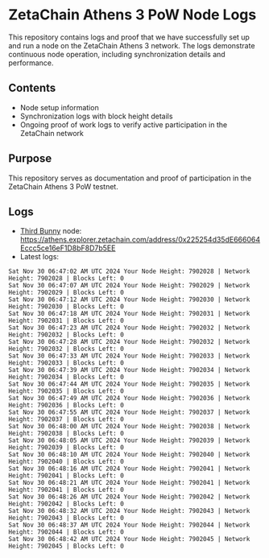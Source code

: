 # ZetaChain Athens 3 PoW Node Logs
This repository contains logs and proof that we have successfully set up and run a node on the ZetaChain Athens 3 network. The logs demonstrate continuous node operation, including synchronization details and performance.

## Contents
- Node setup information
- Synchronization logs with block height details
- Ongoing proof of work logs to verify active participation in the ZetaChain network

## Purpose
This repository serves as documentation and proof of participation in the ZetaChain Athens 3 PoW testnet.

## Logs

- [Third Bunny](https://thirdbunny.xyz/) node: https://athens.explorer.zetachain.com/address/0x225254d35dE666064Eccc5ce16eF1D8bF8D7b5EE
- Latest logs:
```
Sat Nov 30 06:47:02 AM UTC 2024 Your Node Height: 7902028 | Network Height: 7902028 | Blocks Left: 0
Sat Nov 30 06:47:07 AM UTC 2024 Your Node Height: 7902029 | Network Height: 7902029 | Blocks Left: 0
Sat Nov 30 06:47:12 AM UTC 2024 Your Node Height: 7902030 | Network Height: 7902030 | Blocks Left: 0
Sat Nov 30 06:47:18 AM UTC 2024 Your Node Height: 7902031 | Network Height: 7902031 | Blocks Left: 0
Sat Nov 30 06:47:23 AM UTC 2024 Your Node Height: 7902032 | Network Height: 7902032 | Blocks Left: 0
Sat Nov 30 06:47:28 AM UTC 2024 Your Node Height: 7902032 | Network Height: 7902032 | Blocks Left: 0
Sat Nov 30 06:47:33 AM UTC 2024 Your Node Height: 7902033 | Network Height: 7902033 | Blocks Left: 0
Sat Nov 30 06:47:39 AM UTC 2024 Your Node Height: 7902034 | Network Height: 7902034 | Blocks Left: 0
Sat Nov 30 06:47:44 AM UTC 2024 Your Node Height: 7902035 | Network Height: 7902035 | Blocks Left: 0
Sat Nov 30 06:47:49 AM UTC 2024 Your Node Height: 7902036 | Network Height: 7902036 | Blocks Left: 0
Sat Nov 30 06:47:55 AM UTC 2024 Your Node Height: 7902037 | Network Height: 7902037 | Blocks Left: 0
Sat Nov 30 06:48:00 AM UTC 2024 Your Node Height: 7902038 | Network Height: 7902038 | Blocks Left: 0
Sat Nov 30 06:48:05 AM UTC 2024 Your Node Height: 7902039 | Network Height: 7902039 | Blocks Left: 0
Sat Nov 30 06:48:10 AM UTC 2024 Your Node Height: 7902040 | Network Height: 7902040 | Blocks Left: 0
Sat Nov 30 06:48:16 AM UTC 2024 Your Node Height: 7902041 | Network Height: 7902041 | Blocks Left: 0
Sat Nov 30 06:48:21 AM UTC 2024 Your Node Height: 7902041 | Network Height: 7902041 | Blocks Left: 0
Sat Nov 30 06:48:26 AM UTC 2024 Your Node Height: 7902042 | Network Height: 7902042 | Blocks Left: 0
Sat Nov 30 06:48:32 AM UTC 2024 Your Node Height: 7902043 | Network Height: 7902043 | Blocks Left: 0
Sat Nov 30 06:48:37 AM UTC 2024 Your Node Height: 7902044 | Network Height: 7902044 | Blocks Left: 0
Sat Nov 30 06:48:42 AM UTC 2024 Your Node Height: 7902045 | Network Height: 7902045 | Blocks Left: 0
```
